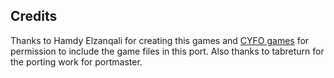 ## Credits

Thanks to Hamdy Elzanqali for creating this games and [CYFO games](https://cyfo.itch.io/banana-duck) for permission to include the game files in this port.  Also thanks to tabreturn for the porting work for portmaster.


